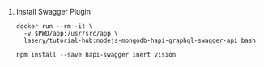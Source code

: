 1. Install Swagger Plugin
    ```
    docker run --rm -it \
      -v $PWD/app:/usr/src/app \
      lasery/tutorial-hub:nodejs-mongodb-hapi-graphql-swagger-api bash

    npm install --save hapi-swagger inert vision
    ```


